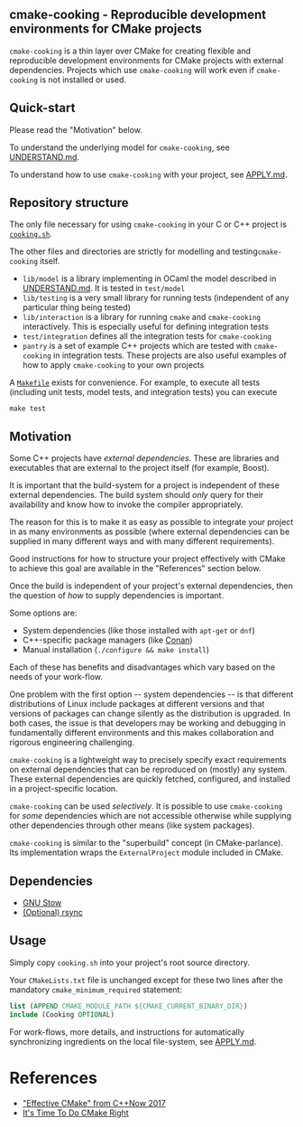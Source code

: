cmake-cooking - Reproducible development environments for CMake projects
-----------------------------------------

`cmake-cooking` is a thin layer over CMake for creating flexible and reproducible development environments for CMake projects with external dependencies. Projects which use `cmake-cooking` will work even if `cmake-cooking` is not installed or used.

## Quick-start

Please read the "Motivation" below.

To understand the underlying model for `cmake-cooking`, see [UNDERSTAND.md](./UNDERSTAND.md).

To understand how to use `cmake-cooking` with your project, see [APPLY.md](./APPLY.md).

## Repository structure

The only file necessary for using `cmake-cooking` in your C or C++ project is [`cooking.sh`](./cooking.sh).

The other files and directories are strictly for modelling and testing`cmake-cooking` itself.

- `lib/model` is a library implementing in OCaml the model described in [UNDERSTAND.md](./UNDERSTAND.md). It is tested in `test/model`
- `lib/testing` is a very small library for running tests (independent of any particular thing being tested)
- `lib/interaction` is a library for running `cmake` and `cmake-cooking` interactively. This is especially useful for defining integration tests
- `test/integration` defines all the integration tests for `cmake-cooking`
- `pantry` is a set of example C++ projects which are tested with `cmake-cooking` in integration tests. These projects are also useful examples of how to apply `cmake-cooking` to your own projects

A [`Makefile`](./Makefile) exists for convenience. For example, to execute all tests (including unit tests, model tests, and integration tests) you can execute

    make test

## Motivation

Some C++ projects have *external dependencies*. These are libraries and executables that are external to the project itself (for example, Boost).

It is important that the build-system for a project is independent of these external dependencies. The build system should *only* query for their availability and know how to invoke the compiler appropriately.

The reason for this is to make it as easy as possible to integrate your project in as many environments as possible (where external dependencies can be supplied in many different ways and with many different requirements).

Good instructions for how to structure your project effectively with CMake to achieve this goal are available in the "References" section below.

Once the build is independent of your project's external dependencies, then the question of *how* to supply dependencies is important.

Some options are:

- System dependencies (like those installed with `apt-get` or `dnf`)
- C++-specific package managers (like [Conan](https://github.com/conan-io/conan))
- Manual installation (`./configure && make install`)

Each of these has benefits and disadvantages which vary based on the needs of your work-flow.

One problem with the first option -- system dependencies -- is that different distributions of Linux include packages at different versions and that versions of packages can change silently as the distribution is upgraded. In both cases, the issue is that developers may be working and debugging in fundamentally different environments and this makes collaboration and rigorous engineering challenging.

`cmake-cooking` is a lightweight way to precisely specify exact requirements on external dependencies that can be reproduced on (mostly) any system. These external dependencies are quickly fetched, configured, and installed in a project-specific location.

`cmake-cooking` can be used *selectively*. It is possible to use `cmake-cooking` for *some* dependencies which are not accessible otherwise while supplying other dependencies through other means (like system packages).

`cmake-cooking` is similar to the  "superbuild" concept (in CMake-parlance). Its implementation wraps the `ExternalProject` module included in CMake.

## Dependencies

- [GNU Stow](https://www.gnu.org/software/stow/)
- [(Optional) rsync](https://rsync.samba.org/)

## Usage

Simply copy `cooking.sh` into your project's root source directory.

Your `CMakeLists.txt` file is unchanged except for these two lines after the mandatory `cmake_minimum_required` statement:

```CMake
list (APPEND CMAKE_MODULE_PATH ${CMAKE_CURRENT_BINARY_DIR})
include (Cooking OPTIONAL)
```

For work-flows, more details, and instructions for automatically synchronizing ingredients on the local file-system, see [APPLY.md](./APPLY.md).

# References

- ["Effective CMake" from C++Now 2017](https://www.youtube.com/watch?v=bsXLMQ6WgIk)
- [It's Time To Do CMake Right](https://pabloariasal.github.io/2018/02/19/its-time-to-do-cmake-right/)
